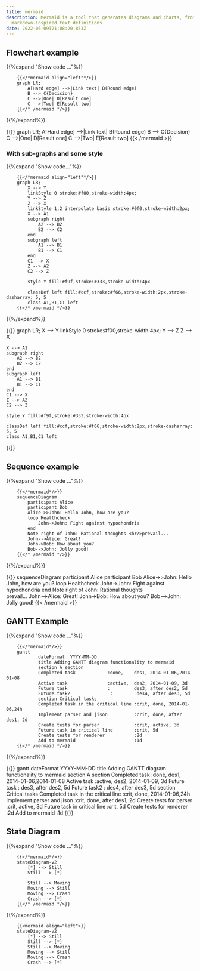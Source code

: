 ```yaml
---
title: mermaid
description: Mermaid is a tool that generates diagrams and charts, from
  markdown-inspired text definitions
date: 2022-06-09T21:08:20.853Z
---
```

## Flowchart example

{{%expand "Show code ..."%}}

```
	{{</*mermaid align="left"*/>}}
	graph LR;
		A[Hard edge] -->|Link text| B(Round edge)
    	B --> C{Decision}
    	C -->|One| D[Result one]
    	C -->|Two| E[Result two]
    {{</* /mermaid */>}}
```

{{%/expand%}}

{{<mermaid align="left">}}
graph LR;
	A\[Hard edge] -->|Link text| B(Round edge)
    B --> C{Decision}
    C -->|One| D\[Result one]
    C -->|Two| E\[Result two]
{{< /mermaid >}}

### With sub-graphs and some style

{{%expand "Show code..."%}}

```
    {{</*mermaid align="left"*/>}}
    graph LR;
        X --> Y
        linkStyle 0 stroke:#f00,stroke-width:4px;
        Y --> Z
        Z --> X
        linkStyle 1,2 interpolate basis stroke:#0f0,stroke-width:2px;
        X --> A1
        subgraph right
            A2 --> B2
            B2 --> C2
        end
        subgraph left
            A1 --> B1
            B1 --> C1
        end
        C1 --> X
        Z --> A2
        C2 --> Z

        style Y fill:#f9f,stroke:#333,stroke-width:4px

        classDef left fill:#ccf,stroke:#f66,stroke-width:2px,stroke-dasharray: 5, 5
        class A1,B1,C1 left
    {{</* /mermaid */>}}
```

{{%/expand%}}

{{<mermaid align="left">}}
graph LR;
    X --> Y
    linkStyle 0 stroke:#f00,stroke-width:4px;
    Y --> Z
    Z --> X

```
X --> A1
subgraph right
    A2 --> B2
    B2 --> C2
end
subgraph left
    A1 --> B1
    B1 --> C1
end
C1 --> X
Z --> A2
C2 --> Z

style Y fill:#f9f,stroke:#333,stroke-width:4px

classDef left fill:#ccf,stroke:#f66,stroke-width:2px,stroke-dasharray: 5, 5
class A1,B1,C1 left
```

{{</mermaid>}}

## Sequence example

{{%expand "Show code ..."%}}

```
	{{</*mermaid*/>}}
	sequenceDiagram
	    participant Alice
	    participant Bob
	    Alice->>John: Hello John, how are you?
	    loop Healthcheck
	        John->John: Fight against hypochondria
	    end
	    Note right of John: Rational thoughts <br/>prevail...
	    John-->Alice: Great!
	    John->Bob: How about you?
	    Bob-->John: Jolly good!
	{{</* /mermaid */>}}
```

{{%/expand%}}

{{<mermaid>}}
sequenceDiagram
    participant Alice
    participant Bob
    Alice->>John: Hello John, how are you?
    loop Healthcheck
        John->John: Fight against hypochondria
    end
    Note right of John: Rational thoughts <br/>prevail...
    John-->Alice: Great!
    John->Bob: How about you?
    Bob-->John: Jolly good!
{{< /mermaid >}}

## GANTT Example

{{%expand "Show code ..."%}}

```
	{{</*mermaid*/>}}
	gantt
	        dateFormat  YYYY-MM-DD
	        title Adding GANTT diagram functionality to mermaid
	        section A section
	        Completed task            :done,    des1, 2014-01-06,2014-01-08
	        Active task               :active,  des2, 2014-01-09, 3d
	        Future task               :         des3, after des2, 5d
	        Future task2               :         des4, after des3, 5d
	        section Critical tasks
	        Completed task in the critical line :crit, done, 2014-01-06,24h
	        Implement parser and jison          :crit, done, after des1, 2d
	        Create tests for parser             :crit, active, 3d
	        Future task in critical line        :crit, 5d
	        Create tests for renderer           :2d
	        Add to mermaid                      :1d
	{{</* /mermaid */>}}
```

{{%/expand%}}

{{<mermaid>}}
gantt
        dateFormat  YYYY-MM-DD
        title Adding GANTT diagram functionality to mermaid
        section A section
        Completed task            :done,    des1, 2014-01-06,2014-01-08
        Active task               :active,  des2, 2014-01-09, 3d
        Future task               :         des3, after des2, 5d
        Future task2               :         des4, after des3, 5d
        section Critical tasks
        Completed task in the critical line :crit, done, 2014-01-06,24h
        Implement parser and jison          :crit, done, after des1, 2d
        Create tests for parser             :crit, active, 3d
        Future task in critical line        :crit, 5d
        Create tests for renderer           :2d
        Add to mermaid                      :1d
{{</mermaid>}}

## State Diagram

{{%expand "Show code ..."%}}

```
    {{</*mermaid*/>}}
    stateDiagram-v2
        [*] --> Still
        Still --> [*]

        Still --> Moving
        Moving --> Still
        Moving --> Crash
        Crash --> [*]
    {{</* /mermaid */>}}
```

{{%/expand%}}

```
    {{<mermaid align="left">}}
    stateDiagram-v2
        [*] --> Still
        Still --> [*]
        Still --> Moving
        Moving --> Still
        Moving --> Crash
        Crash --> [*]
```
